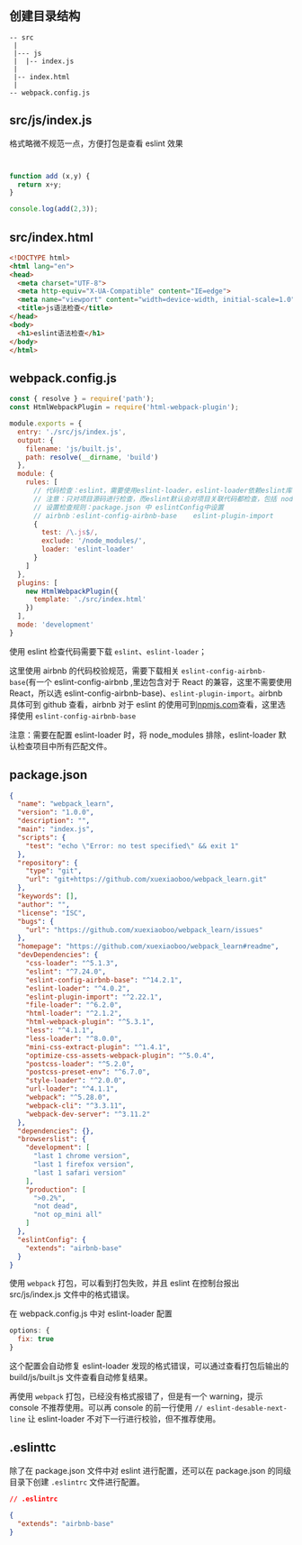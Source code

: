 ## 创建目录结构

```
-- src
 |
 |--- js
 |  |-- index.js
 |
 |-- index.html
 |
-- webpack.config.js
```

## src/js/index.js

格式略微不规范一点，方便打包是查看 eslint 效果

```js


function add (x,y) {
  return x+y;
}

console.log(add(2,3));
```

## src/index.html

```html
<!DOCTYPE html>
<html lang="en">
<head>
  <meta charset="UTF-8">
  <meta http-equiv="X-UA-Compatible" content="IE=edge">
  <meta name="viewport" content="width=device-width, initial-scale=1.0">
  <title>js语法检查</title>
</head>
<body>
  <h1>eslint语法检查</h1>
</body>
</html>
```

## webpack.config.js

```js
const { resolve } = require('path');
const HtmlWebpackPlugin = require('html-webpack-plugin');

module.exports = {
  entry: './src/js/index.js',
  output: {
    filename: 'js/built.js',
    path: resolve(__dirname, 'build')
  },
  module: {
    rules: [
      // 代码检查：eslint，需要使用eslint-loader，eslint-loader依赖eslint库
      // 注意：只对项目源码进行检查，而eslint默认会对项目关联代码都检查，包括 node_modules 中的代码。
      // 设置检查规则：package.json 中 eslintConfig中设置
      // airbnb：eslint-config-airbnb-base    eslint-plugin-import
      {
        test: /\.js$/,
        exclude: '/node_modules/',
        loader: 'eslint-loader'
      }
    ]
  },
  plugins: [
    new HtmlWebpackPlugin({
      template: './src/index.html'
    })
  ],
  mode: 'development'
}
```

使用 eslint 检查代码需要下载 `eslint`、`eslint-loader`；

这里使用 airbnb 的代码校验规范，需要下载相关 `eslint-config-airbnb-base`(有一个 eslint-config-airbnb ,里边包含对于 React 的兼容，这里不需要使用 React，所以选 eslint-config-airbnb-base)、`eslint-plugin-import`。airbnb 具体可到 github 查看，airbnb 对于 eslint 的使用可到[npmjs.com](https://www.npmjs.com)查看，这里选择使用 `eslint-config-airbnb-base`

注意：需要在配置 eslint-loader 时，将 node_modules 排除，eslint-loader 默认检查项目中所有匹配文件。

## package.json

```json
{
  "name": "webpack_learn",
  "version": "1.0.0",
  "description": "",
  "main": "index.js",
  "scripts": {
    "test": "echo \"Error: no test specified\" && exit 1"
  },
  "repository": {
    "type": "git",
    "url": "git+https://github.com/xuexiaoboo/webpack_learn.git"
  },
  "keywords": [],
  "author": "",
  "license": "ISC",
  "bugs": {
    "url": "https://github.com/xuexiaoboo/webpack_learn/issues"
  },
  "homepage": "https://github.com/xuexiaoboo/webpack_learn#readme",
  "devDependencies": {
    "css-loader": "^5.1.3",
    "eslint": "^7.24.0",
    "eslint-config-airbnb-base": "^14.2.1",
    "eslint-loader": "^4.0.2",
    "eslint-plugin-import": "^2.22.1",
    "file-loader": "^6.2.0",
    "html-loader": "^2.1.2",
    "html-webpack-plugin": "^5.3.1",
    "less": "^4.1.1",
    "less-loader": "^8.0.0",
    "mini-css-extract-plugin": "^1.4.1",
    "optimize-css-assets-webpack-plugin": "^5.0.4",
    "postcss-loader": "^5.2.0",
    "postcss-preset-env": "^6.7.0",
    "style-loader": "^2.0.0",
    "url-loader": "^4.1.1",
    "webpack": "^5.28.0",
    "webpack-cli": "^3.3.11",
    "webpack-dev-server": "^3.11.2"
  },
  "dependencies": {},
  "browserslist": {
    "development": [
      "last 1 chrome version",
      "last 1 firefox version",
      "last 1 safari version"
    ],
    "production": [
      ">0.2%",
      "not dead",
      "not op_mini all"
    ]
  },
  "eslintConfig": {
    "extends": "airbnb-base"
  }
}
```

使用 `webpack` 打包，可以看到打包失败，并且 eslint 在控制台报出 src/js/index.js 文件中的格式错误。

在 webpack.config.js 中对 eslint-loader 配置

```js
options: {
  fix: true
}
```

这个配置会自动修复 eslint-loader 发现的格式错误，可以通过查看打包后输出的 build/js/built.js 文件查看自动修复结果。

再使用 `webpack` 打包，已经没有格式报错了，但是有一个 warning，提示 console 不推荐使用。可以再 console 的前一行使用 `// eslint-desable-next-line` 让 eslint-loader 不对下一行进行校验，但不推荐使用。

## .eslinttc

除了在 package.json 文件中对 eslint 进行配置，还可以在 package.json 的同级目录下创建 `.eslintrc` 文件进行配置。

```json
// .eslintrc

{
  "extends": "airbnb-base"
}
```
